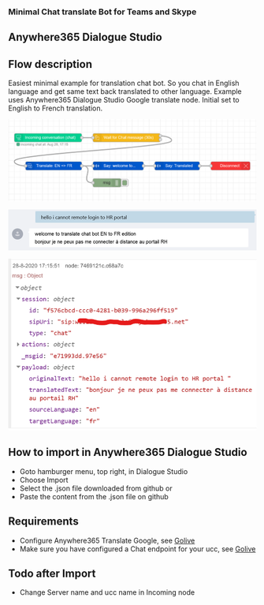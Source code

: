 ### Minimal Chat translate Bot for Teams and Skype
## Anywhere365 Dialogue Studio
## Flow description
Easiest minimal example for translation chat bot. So you chat in English language and get same text back translated to other language. Example uses Anywhere365 Dialogue Studio Google translate node. Initial set to English to French translation.

![translate chat minimal](https://github.com/Anywhere365/DialogueStudioFlows/blob/master/TranslateChatGoogle_minimal/resources/a365-ds-translate-chat-minimal.png?raw=true)

![translate chat chat minimal](https://github.com/Anywhere365/DialogueStudioFlows/blob/master/TranslateChatGoogle_minimal/resources/a365-ds-translate-chat-chat-minimal.png?raw=true)

![translate chat debug minimal](https://github.com/Anywhere365/DialogueStudioFlows/blob/master/TranslateChatGoogle_minimal/resources/a365-ds-translate-chat-debug-minimal.png?raw=true)

## How to import in Anywhere365 Dialogue Studio
- Goto hamburger menu, top right, in Dialogue Studio
- Choose Import
- Select the .json file downloaded from github  or
- Paste the content from the .json file on github

## Requirements
- Configure Anywhere365 Translate Google, see [Golive](https://golive.anywhere365.io/platform_elements/core/scenarios/how_to_configure_translation.html)
- Make sure you have configured a Chat endpoint for your ucc, see [Golive](https://golive.anywhere365.io/platform_elements/core/userguide/ucc_config_endpoints.html)

## Todo after Import
- Change Server name and ucc name in Incoming node